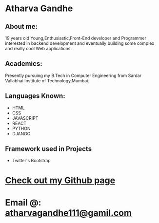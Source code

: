 # Atharva Gandhe

## About me:

19 years old Young,Enthusiastic,Front-End developer and Programmer interested in backend development and eventually building some complex and really cool Web applications.

## Academics:

Presently pursuing my B.Tech in Computer Engineering from Sardar Vallabhai Institute of Technology,Mumbai.


## Languages Known:

- HTML
- CSS
- JAVASCRIPT
- REACT
- PYTHON
- DJANGO

## Framework used in Projects

- Twitter's Bootstrap

# [Check out my Github page](https://github.com/Chill-caster)

# Email @: atharvagandhe111@gamil.com